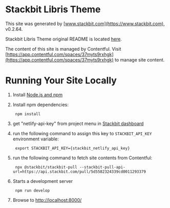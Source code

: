 # Stackbit Libris Theme

This site was generated by [www.stackbit.com](https://www.stackbit.com), v0.2.64.

Stackbit Libris Theme original README is located [here](./README.theme.md).

The content of this site is managed by Contentful. Visit [https://app.contentful.com/spaces/37myts9rxhgk](https://app.contentful.com/spaces/37myts9rxhgk) to manage site content.

# Running Your Site Locally

1. Install [Node.js and npm](https://nodejs.org/en/)

1. Install npm dependencies:

        npm install

1. get "netlify-api-key" from project menu in [Stackbit dashboard](https://app.stackbit.com/dashboard)

1. run the following command to assign this key to `STACKBIT_API_KEY` environment variable:

        export STACKBIT_API_KEY={stackbit_netlify_api_key}

1. run the following command to fetch site contents from Contentful:

        npx @stackbit/stackbit-pull --stackbit-pull-api-url=https://api.stackbit.com/pull/5d5582324339cd0011293379

1. Starts a development server

        npm run develop

1. Browse to [http://localhost:8000/](http://localhost:8000/)
